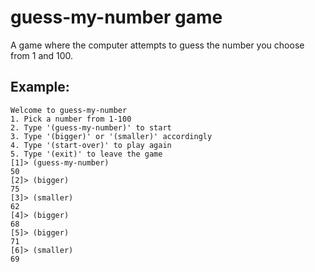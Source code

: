 # guess-my-number game
A game where the computer attempts to guess the number you choose from 1 and 100.

## Example:
```
Welcome to guess-my-number
1. Pick a number from 1-100
2. Type '(guess-my-number)' to start
3. Type '(bigger)' or '(smaller)' accordingly
4. Type '(start-over)' to play again
5. Type '(exit)' to leave the game
[1]> (guess-my-number)
50
[2]> (bigger)
75
[3]> (smaller)
62
[4]> (bigger)
68
[5]> (bigger)
71
[6]> (smaller)
69
```